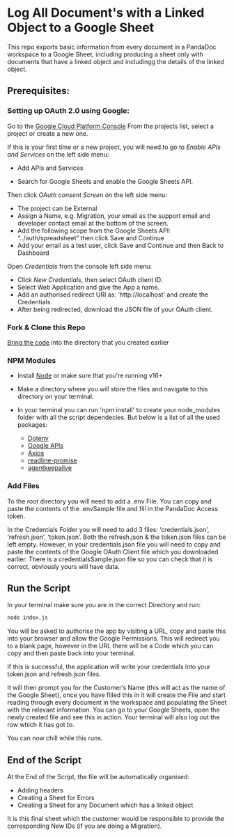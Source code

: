 # Log All Document's with a Linked Object to a Google Sheet

This repo exports basic information from every document in a PandaDoc workspace to a Google Sheet, including producing a sheet only with documents that have a linked object and includingg the details of the linked object.

## Prerequisites:

### Setting up OAuth 2.0 using Google:

Go to the [Google Cloud Platform Console](https://console.cloud.google.com/) From the projects list, select a project or create a new one.

If this is your first time or a new project, you will need to go to _Enable APIs and Services_ on the left side menu:

- Add APIs and Services

- Search for Google Sheets and enable the Google Sheets API.

Then click _OAuth consent Screen_ on the left side menu:

- The project can be External
- Assign a Name, e.g. Migration, your email as the support email and developer contact email at the bottom of the screen.
- Add the following scope from the Google Sheets API: “../auth/spreadsheet” then click Save and Continue
- Add your email as a test user, click Save and Continue and then Back to Dashboard

Open _Credentials_ from the console left side menu:

- Click _New Credentials_, then select OAuth client ID.
- Select Web Application and give the App a name.
- Add an authorised redirect URI as: 'http://localhost' and create the Credentials.
- After being redirected, download the JSON file of your OAuth client.

### Fork & Clone this Repo

[Bring the code](https://docs.github.com/en/get-started/quickstart/fork-a-repo) into the directory that you created earlier

### NPM Modules

- Install [Node](https://nodejs.org/en/) or make sure that you're running v16+
- Make a directory where you will store the files and navigate to this directory on your terminal.
- In your terminal you can run 'npm install' to create your node_modules folder with all the script dependecies. But below is a list of all the used packages:

  - [Dotenv](https://www.npmjs.com/package/dotenv)
  - [Google APIs](https://www.npmjs.com/package/googleapis)
  - [Axios](https://www.npmjs.com/package/axios)
  - [readline-promise](https://www.npmjs.com/package/readline-promise)
  - [agentkeepalive](https://www.npmjs.com/package/agentkeepalive)

### Add Files

To the root directory you will need to add a .env File. You can copy and paste the contents of the .envSample file and fill in the PandaDoc Access token.

In the Credentials Folder you will need to add 3 files: ‘credentials.json’, ‘refresh.json’, ‘token.json’. Both the refresh.json & the token.json files can be left empty. However, in your credentials.json file you will need to copy and paste the contents of the Google OAuth Client file which you downloaded earlier. There is a credentialsSample.json file so you can check that it is correct, obviously yours will have data.

## Run the Script

In your terminal make sure you are in the correct Directory and run:

```bash
node index.js
```

You will be asked to authorise the app by visiting a URL, copy and paste this into your browser and allow the Google Permissions. This will redirect you to a blank page, however in the URL there will be a Code which you can copy and then paste back into your terminal.

If this is successful, the application will write your credentials into your token.json and refresh.json files.

It will then prompt you for the Customer’s Name (this will act as the name of the Google Sheet), once you have filled this in it will create the File and start reading through every document in the workspace and populating the Sheet with the relevant information. You can go to your Google Sheets, open the newly created file and see this in action. Your terminal will also log out the row which it has got to.

You can now chill while this runs.

## End of the Script

At the End of the Script, the file will be automatically organised:

- Adding headers
- Creating a Sheet for Errors
- Creating a Sheet for any Document which has a linked object

It is this final sheet which the customer would be responsible to provide the corresponding New IDs (if you are doing a Migration).
